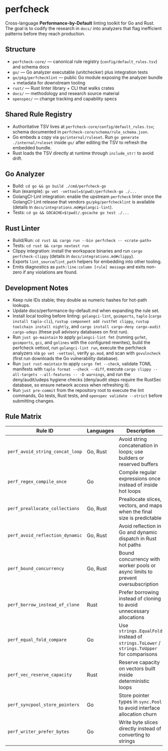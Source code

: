 # perfcheck

Cross-language **Performance-by-Default** linting toolkit for Go and Rust. The goal is to codify the research in `docs/` into analyzers that flag inefficient patterns before they reach production.

## Structure
- `perfcheck-core/` — canonical rule registry (`config/default_rules.tsv`) and schema docs
- `go/` — Go analyzer executable (unitchecker) plus integration tests
- `go/pkg/perfchecklint` — public Go module exposing the analyzer bundle + metadata for downstream tooling
- `rust/` — Rust linter library + CLI that walks crates
- `docs/` — methodology and research source material
- `openspec/` — change tracking and capability specs

## Shared Rule Registry
- Authoritative TSV lives at `perfcheck-core/config/default_rules.tsv`; schema documented in `perfcheck-core/schema/rule_schema.json`.
- Go embeds a copy via `go/internal/ruleset`. Run `go generate ./internal/ruleset` inside `go/` after editing the TSV to refresh the embedded bundle.
- Rust loads the TSV directly at runtime through `include_str!` to avoid drift.

## Go Analyzer
- Build: `cd go && go build ./cmd/perfcheck-go`
- Run (example): `go vet -vettool=$(pwd)/perfcheck-go ./...`
- GolangCI-Lint integration: enable the upstream `perfcheck` linter once the GolangCI-Lint release that vendors `go/pkg/perfchecklint` is available (details in `docs/integrations.md#golangci-lint`).
- Tests: `cd go && GOCACHE=$(pwd)/.gocache go test ./...`

## Rust Linter
- Build/Run: `cd rust && cargo run --bin perfcheck -- <crate-path>`
- Tests: `cd rust && cargo nextest run`
- Clippy integration: install the workspace binaries and run `cargo perfcheck-clippy` (details in `docs/integrations.md#clippy`).
- Exports `lint_source`/`lint_path` helpers for embedding into other tooling.
- Emits diagnostics as `path:line:column [rule] message` and exits non-zero if any violations are found.

## Development Notes
- Keep rule IDs stable; they double as numeric hashes for hot-path lookups.
- Update docs/performance-by-default.md when expanding the rule set.
- Install local tooling before linting: `golangci-lint`, `goimports`, `taplo` (`cargo install taplo-cli`), `rustup component add rustfmt clippy`, `rustup toolchain install nightly`, and `cargo install cargo-deny cargo-audit cargo-udeps` (these pull advisory databases on first run).
- Run `just go-maintain` to apply `golangci-lint fmt` (running `gofmt`, `goimports`, `gci`, and `golines` with the configured rewrites), build the perfcheck vettool, run `golangci-lint run`, execute the perfcheck analyzers via `go vet -vettool`, verify `go.mod`, and scan with `govulncheck` (first run downloads the Go vulnerability database).
- Run `just rust-maintain` to apply `cargo fmt --check`, validate TOML manifests with `taplo format --check --diff`, execute `cargo clippy --all-targets --all-features -- -D warnings`, and run the deny/audit/udeps hygiene checks (deny/audit steps require the RustSec database, so ensure network access when refreshing it).
- Run `just pre-commit` from the repository root to execute the lint commands, Go tests, Rust tests, and `openspec validate --strict` before submitting changes.

## Rule Matrix

| Rule ID                         | Languages | Description                                                                              | Docs                                                                     | Fixtures                                                                                              |
|---------------------------------|-----------|------------------------------------------------------------------------------------------|--------------------------------------------------------------------------|-------------------------------------------------------------------------------------------------------|
| `perf_avoid_string_concat_loop` | Go, Rust  | Avoid string concatenation in loops; use builders or reserved buffers                    | [Docs](docs/performance-by-default.md#perf_avoid_string_concat_loop)     | Go: `go/pkg/perfchecklint/testdata/src/violations/violations.go`, Rust: `rust/fixtures/violations.rs` |
| `perf_regex_compile_once`       | Go        | Compile regular expressions once instead of inside hot loops                             | [Docs](docs/performance-by-default.md#perf_regex_compile_once-go)        | Go: `go/pkg/perfchecklint/testdata/src/violations/violations.go`                                      |
| `perf_preallocate_collections`  | Go, Rust  | Preallocate slices, vectors, and maps when the final size is predictable                 | [Docs](docs/performance-by-default.md#perf_preallocate_collections)      | Go: `go/pkg/perfchecklint/testdata/src/violations/violations.go`, Rust: `rust/fixtures/violations.rs` |
| `perf_avoid_reflection_dynamic` | Go, Rust  | Avoid reflection in Go and dynamic dispatch in Rust hot paths                            | [Docs](docs/performance-by-default.md#perf_avoid_reflection_dynamic)     | Go: `go/pkg/perfchecklint/testdata/src/violations/violations.go`, Rust: `rust/fixtures/violations.rs` |
| `perf_bound_concurrency`        | Go, Rust  | Bound concurrency with worker pools or async limits to prevent oversubscription          | [Docs](docs/performance-by-default.md#perf_bound_concurrency)            | Go: `go/pkg/perfchecklint/testdata/src/violations/violations.go`, Rust: `rust/fixtures/violations.rs` |
| `perf_borrow_instead_of_clone`  | Rust      | Prefer borrowing instead of cloning to avoid unnecessary allocations                     | [Docs](docs/performance-by-default.md#perf_borrow_instead_of_clone-rust) | Rust: `rust/fixtures/violations.rs`                                                                   |
| `perf_equal_fold_compare`       | Go        | Use `strings.EqualFold` instead of `strings.ToLower` / `strings.ToUpper` for comparisons | [Docs](docs/performance-by-default.md#perf_equal_fold_compare-go)        | Go: `go/pkg/perfchecklint/testdata/src/violations/violations.go`                                      |
| `perf_vec_reserve_capacity`     | Rust      | Reserve capacity on vectors built inside deterministic loops                             | [Docs](docs/performance-by-default.md#perf_vec_reserve_capacity-rust)    | Rust: `rust/fixtures/violations.rs`                                                                   |
| `perf_syncpool_store_pointers`  | Go        | Store pointer types in `sync.Pool` to avoid interface allocation churn                   | [Docs](docs/performance-by-default.md#perf_syncpool_store_pointers-go)   | Go: `go/pkg/perfchecklint/testdata/src/violations/violations.go`                                      |
| `perf_writer_prefer_bytes`      | Go        | Write byte slices directly instead of converting to strings                              | [Docs](docs/performance-by-default.md#perf_writer_prefer_bytes-go)       | Go: `go/pkg/perfchecklint/testdata/src/violations/violations.go`                                      |
